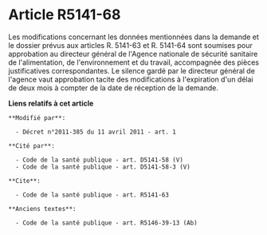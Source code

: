 # Article R5141-68

Les modifications concernant les données mentionnées dans la demande et le dossier prévus aux articles R. 5141-63 et R.
5141-64 sont soumises pour approbation au directeur général de l'Agence nationale de sécurité sanitaire de l'alimentation, de
l'environnement et du travail, accompagnée des pièces justificatives correspondantes. Le silence gardé par le directeur
général de l'agence vaut approbation tacite des modifications à l'expiration d'un délai de deux mois à compter de la date de
réception de la demande.

**Liens relatifs à cet article**

	**Modifié par**:

	  - Décret n°2011-385 du 11 avril 2011 - art. 1

	**Cité par**:

	  - Code de la santé publique - art. D5141-58 (V)
	  - Code de la santé publique - art. D5141-58-3 (V)

	**Cite**:

	  - Code de la santé publique - art. R5141-63

	**Anciens textes**:

	  - Code de la santé publique - art. R5146-39-13 (Ab)
